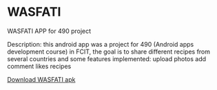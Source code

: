 # WASFATI
WASFATI APP for 490 project

Description:
this android app was a project for 490 (Android apps development course) in FCIT, 
the goal is to share different recipes from several countries and some features implemented:
upload photos 
add comment
likes recipes



<a href="https://drive.google.com/file/d/1YVSzBSAYCnVw_zCkTxlmWHS783-iB0Q-/view?usp=sharing">Download WASFATI apk</a>
